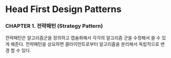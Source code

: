 # Head First Design Patterns


### CHAPTER 1. 전략패턴 (Strategy Pattern)
전략패턴은 알고리즘군을 정의하고 캡슐화해서 각각의 알고리즘 군을 수정해서 쓸 수 있게 해준다.
전략패턴을 상요하면 클라이언트로부터 알고리즘을 분리해서 독립적으로 변경 할 수 있다.
